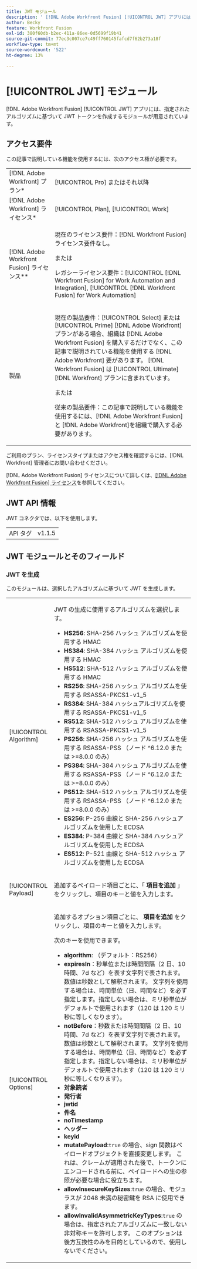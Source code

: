 ```yaml
---
title: JWT モジュール
description: ' [!DNL Adobe Workfront Fusion] [!UICONTROL JWT] アプリには、指定されたアルゴリズムに基づいて JWT トークンを作成するモジュールが用意されています。'
author: Becky
feature: Workfront Fusion
exl-id: 380f60db-b2ec-411a-86ee-0d5699f19b41
source-git-commit: 77ec3c007ce7c49ff760145fafcd7f62b273a18f
workflow-type: tm+mt
source-wordcount: '522'
ht-degree: 13%

---
```


# [!UICONTROL JWT] モジュール

[!DNL Adobe Workfront Fusion] [!UICONTROL JWT] アプリには、指定されたアルゴリズムに基づいて JWT トークンを作成するモジュールが用意されています。

## アクセス要件

この記事で説明している機能を使用するには、次のアクセス権が必要です。

<table style="table-layout:auto"> 
 <col> 
 <col> 
 <tbody> 
  <tr> 
   <td role="rowheader">[!DNL Adobe Workfront] プラン*</td>
  <td> <p>[!UICONTROL Pro] またはそれ以降</p> </td>
  </tr> 
  <tr data-mc-conditions=""> 
   <td role="rowheader">[!DNL Adobe Workfront] ライセンス*</td>
   <td> <p>[!UICONTROL Plan], [!UICONTROL Work]</p> </td> 
  </tr> 
  <tr> 
   <td role="rowheader">[!DNL Adobe Workfront Fusion] ライセンス**</td> 
   <td>
   <p>現在のライセンス要件：[!DNL Workfront Fusion] ライセンス要件なし。</p>
   <p>または</p>
   <p>レガシーライセンス要件：[!UICONTROL [!DNL Workfront Fusion] for Work Automation and Integration], [!UICONTROL [!DNL Workfront Fusion] for Work Automation]</p>
   </td> 
  </tr> 
  <tr> 
   <td role="rowheader">製品</td> 
   <td>
   <p>現在の製品要件：[!UICONTROL Select] または [!UICONTROL Prime] [!DNL Adobe Workfront] プランがある場合、組織は [!DNL Adobe Workfront Fusion] を購入するだけでなく、この記事で説明されている機能を使用する [!DNL Adobe Workfront] 要があります。 [!DNL Workfront Fusion] は [!UICONTROL Ultimate] [!DNL Workfront] プランに含まれています。</p>
   <p>または</p>
   <p>従来の製品要件：この記事で説明している機能を使用するには、[!DNL Adobe Workfront Fusion] と [!DNL Adobe Workfront]を組織で購入する必要があります。</p>
   </td> 
  </tr> 
 </tbody> 
</table>

ご利用のプラン、ライセンスタイプまたはアクセス権を確認するには、[!DNL Workfront] 管理者にお問い合わせください。

[!DNL Adobe Workfront Fusion] ライセンスについて詳しくは、[[!DNL Adobe Workfront Fusion] ライセンス](/help/workfront-fusion/set-up-and-manage-workfront-fusion/licensing-operations-overview/license-automation-vs-integration.md)を参照してください。

## JWT API 情報

JWT コネクタでは、以下を使用します。

<table style="table-layout:auto"> 
 <col> 
 <col> 
 <tbody> 
   <tr> 
   <td role="rowheader">API タグ</td> 
   <td>v1.1.5</td> 
  </tr>
 </tbody> 
 </table>

## JWT モジュールとそのフィールド

### JWT を生成

このモジュールは、選択したアルゴリズムに基づいて JWT を生成します。

<table style="table-layout:auto"> 
 <col data-mc-conditions=""> 
 <col data-mc-conditions=""> 
 <tbody> 
  <tr> 
   <td role="rowheader">[!UICONTROL Algorithm]</td> 
   <td> <p>JWT の生成に使用するアルゴリズムを選択します。</p> <ul>
   <li><b>HS256</b>: SHA-256 ハッシュ アルゴリズムを使用する HMAC</li>
   <li><b>HS384</b>: SHA-384 ハッシュ アルゴリズムを使用する HMAC</li>
   <li><b>HS512</b>: SHA-512 ハッシュ アルゴリズムを使用する HMAC</li>
   <li><b>RS256</b>: SHA-256 ハッシュ アルゴリズムを使用する RSASSA-PKCS1-v1_5</li>
   <li><b>RS384</b>: SHA-384 ハッシュアルゴリズムを使用する RSASSA-PKCS1-v1_5</li>
   <li><b>RS512</b>: SHA-512 ハッシュ アルゴリズムを使用する RSASSA-PKCS1-v1_5</li>
   <li><b>PS256</b>: SHA-256 ハッシュ アルゴリズムを使用する RSASSA-PSS （ノード ^6.12.0 または &gt;=8.0.0 のみ）</li>
   <li><b>PS384</b>: SHA-384 ハッシュ アルゴリズムを使用する RSASSA-PSS （ノード ^6.12.0 または &gt;=8.0.0 のみ）</li>
   <li><b>PS512</b>: SHA-512 ハッシュ アルゴリズムを使用する RSASSA-PSS （ノード ^6.12.0 または &gt;=8.0.0 のみ）</li>
   <li><b>ES256</b>: P-256 曲線と SHA-256 ハッシュアルゴリズムを使用した ECDSA</li>
   <li><b>ES384</b>: P-384 曲線と SHA-384 ハッシュアルゴリズムを使用した ECDSA</li>
   <li><b>ES512</b>: P-521 曲線と SHA-512 ハッシュ アルゴリズムを使用した ECDSA</li>
   </ul></td> 
  </tr> 
  <tr> 
   <td role="rowheader">[!UICONTROL Payload] </td> 
   <td> <p>追加するペイロード項目ごとに、「<b> 項目を追加 </b>」をクリックし、項目のキーと値を入力します。</p> </td> 
  </tr> 
  <tr> 
   <td role="rowheader">[!UICONTROL Options] </td> 
   <td> <p>追加するオプション項目ごとに、<b> 項目を追加 </b> をクリックし、項目のキーと値を入力します。</p> <p>次のキーを使用できます。
   <ul>
   <li><b>algorithm</b>: （デフォルト：RS256）</li>
   <li><b>expiresIn</b>：秒単位または時間間隔（2 日、10 時間、7d など）を表す文字列で表されます。 数値は秒数として解釈されます。 文字列を使用する場合は、時間単位（日、時間など）を必ず指定します。指定しない場合は、ミリ秒単位がデフォルトで使用されます（120 は 120 ミリ秒に等しくなります）。</li>
   <li><b>notBefore</b>：秒数または時間間隔（2 日、10 時間、7d など）を表す文字列で表されます。 数値は秒数として解釈されます。 文字列を使用する場合は、時間単位（日、時間など）を必ず指定します。指定しない場合は、ミリ秒単位がデフォルトで使用されます（120 は 120 ミリ秒に等しくなります）。
</li>
   <li><b>対象読者</b></li>
   <li><b>発行者</b></li>
   <li><b>jwtid</b></li>
   <li><b>件名</b></li>
   <li><b>noTimestamp</b></li>
   <li><b>ヘッダー</b></li>
   <li><b>keyid</b></li>
   <li><b>mutatePayload</b>:<code>true</code> の場合、sign 関数はペイロードオブジェクトを直接変更します。 これは、クレームが適用された後で、トークンにエンコードされる前に、ペイロードへの生の参照が必要な場合に役立ちます。</li>
   <li><b>allowInsecureKeySizes</b>:<code>true</code> の場合、モジュラスが 2048 未満の秘密鍵を RSA に使用できます。</li>
   <li><b>allowInvalidAsymmetricKeyTypes</b>:<code>true</code> の場合は、指定されたアルゴリズムに一致しない非対称キーを許可します。 このオプションは後方互換性のみを目的としているので、使用しないでください。</li>
   </ul>
   </td> 
  </tr> 
 </tbody> 
</table>
